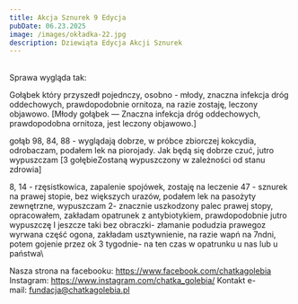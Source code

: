 ```yaml
---
title: Akcja Sznurek 9 Edycja
pubDate: 06.23.2025
image: /images/okładka-22.jpg
description: Dziewiąta Edycja Akcji Sznurek
---
```

\
Sprawa wygląda tak: 

Gołąbek który przyszedł pojednczy, osobno - młody, znaczna infekcja dróg oddechowych, prawdopodobnie ornitoza, na razie zostaję, leczony objawowo. \[Młody gołąbek — Znaczna infekcja dróg oddechowych, prawdopodobna ornitoza, jest leczony objawowo.]

gołąb 98, 84, 88 - wyglądają dobrze, w próbce zbiorczej kokcydia, odrobaczam, podałem lek na piorojady. Jak będą się dobrze czuć, jutro wypuszczam \[3 gołębieZostaną wypuszczony w zależności od stanu zdrowia]

8, 14 - rzęsistkowica, zapalenie spojówek, zostaję na leczenie
47 - sznurek na prawej stopie, bez większych urazów, podałem lek na pasożyty zewnętrzne, wypuszczam
2- znacznie uszkodzony palec prawej stopy, opracowałem, zakładam opatrunek z antybiotykiem, prawdopodobnie jutro wypuszczę 
I jeszcze taki bez obraczki- złamanie podudzia prawegoz wyrwana część ogona, zakładam usztywnienie, na razie wapń na 7ndni, potem gojenie przez ok 3 tygodnie- na ten czas w opatrunku u nas lub u państwa\

Nasza strona na facebooku: <https://www.facebook.com/chatkagolebia>
Instagram: <https://www.instagram.com/chatka_golebia/>
Kontakt e-mail: [fundacja@chatkagolebia.pl](mailto:fundacja@chatkagolebia.pl)
